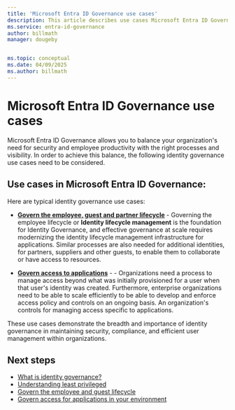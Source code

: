 ```yaml
---
title: 'Microsoft Entra ID Governance use cases'
description: This article describes use cases Microsoft Entra ID Governance.
ms.service: entra-id-governance
author: billmath
manager: dougeby


ms.topic: conceptual
ms.date: 04/09/2025
ms.author: billmath
---
```


# Microsoft Entra ID Governance use cases

Microsoft Entra ID Governance allows you to balance your organization's need for security and employee productivity with the right processes and visibility.  In order to achieve this balance, the following identity governance use cases need to be considered.   


## Use cases in Microsoft Entra ID Governance:
Here are typical identity governance use cases:


- **[Govern the employee, guest and partner lifecycle](govern-the-employee-lifecycle.md)** - Governing the employee lifecycle or **Identity lifecycle management** is the foundation for Identity Governance, and effective governance at scale requires modernizing the identity lifecycle management infrastructure for applications.  Similar processes are also needed for additional identities, for partners, suppliers and other guests, to enable them to collaborate or have access to resources.    

- **[Govern access to applications](../identity-governance-applications-prepare.md)** -  - Organizations need a process to manage access beyond what was initially provisioned for a user when that user's identity was created. Furthermore, enterprise organizations need to be able to scale efficiently to be able to develop and enforce access policy and controls on an ongoing basis.  An organization's controls for managing access specific to applications.

These use cases demonstrate the breadth and importance of identity governance in maintaining security, compliance, and efficient user management within organizations.

## Next steps

- [What is identity governance?](../identity-governance-overview.md)
- [Understanding least privileged](least-privileged.md)
- [Govern the employee and guest lifecycle](govern-the-employee-lifecycle.md)
- [Govern access for applications in your environment](../identity-governance-applications-prepare.md)

